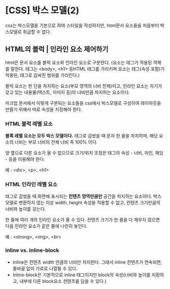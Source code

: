 # [CSS] 박스 모델(2)



css는 박스모델을 기본으로 하여 스타일을 작성하지만, html문서 요소들을 처음부터 박스모델로 취급할 수 없다. 



## HTML의 블럭 | 인라인 요소 제어하기

html은 문서 요소를 블럭 요소와 인라인 요소로 구분한다. (요소는 태그가 적용된 객체를 말한다. 태그는 \<body>, \<h1> 등HTML 태그를 가리키며 요소는 태그(속성 포함)가 적용된, 태그로 감싸진 범위를 가리킨다.)

블럭 요소는 한 단을 차지하는 요소(부모 영역의 너비 전체)이고, 인라인 요소는 자기가 갖고 있는 내용물(텍스트, 이미지 등)의 너비만큼 차지하는 요소이다.

마크업 문서에서 이렇게 구분되는 요소들을 css에서 박스모델로 구성하여 레이아웃을 만들기 위해서 따로 속성을 지정해야 한다.



### HTML 블럭 레벨 요소

__블록 레벨 요소는 모두 박스 모델이다.__ 태그로 감쌌을 때 혼자 한 줄을 차지하며, 해당 요소의 너비는 부모 너비의 전체 너비 즉 100% 이다. 

양 옆으로 다른 요소가 올 수 없으므로 크기/위치 조정은 태그의 속성 - 너비, 마진, 패딩 - 등을 이용해야 한다.

예 : \<div>, \<p>, \<h1>



### HTML 인라인 레벨 요소

태그로 감쌌을 때 화면에 표시되는 **컨텐츠 영역만큼만** 공간을 차지하는 요소이다. 박스 모델로 변환하지 않는 이상 width, height 속성을 적용할 수 없고, 컨텐츠 크기만큼의 너비와 높이를 갖는다.

한 줄에 여러 개의 인라인 요소가 올 수 있다. 컨텐츠 크기가 한 줄을 다 채우지 않으면 다음 인라인 요소가 같은 줄에 나란히 놓인다.

예 : \<strong>, \<img>, \<br>



### inline vs. inline-block

- inline은 컨텐츠 width 만큼의 너비만 차지한다. 그래서 inline 컨텐츠가 연속되면, 줄바꿈 없이 가로로 나열될 수 있다. 
- Inline-block은 기본적으로 inline 태그이지만 block의 속성(너비와 높이를 지정하고, 내부에 다른 block요소 컨텐츠를 담을 수 있다.) 